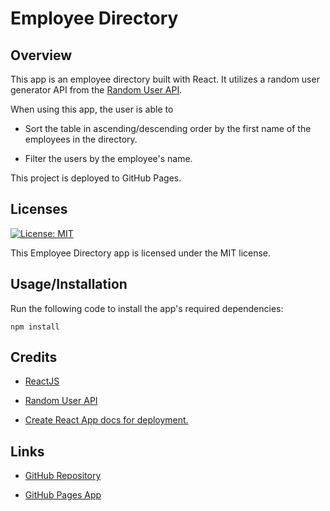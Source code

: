 # Employee Directory

## Overview

This app is an employee directory built with React. It utilizes a random user generator API from the [Random User API](https://randomuser.me/).

When using this app, the user is able to

  * Sort the table in ascending/descending order by the first name of the employees in the directory.

  * Filter the users by the employee's name.

This project is deployed to GitHub Pages.

## Licenses

[![License: MIT](https://img.shields.io/badge/License-MIT-yellow.svg)](https://opensource.org/licenses/MIT)

This Employee Directory app is licensed under the MIT license.

## Usage/Installation

Run the following code to install the app's required dependencies:
```
npm install
```

## Credits

* [ReactJS]()

* [Random User API](https://randomuser.me/)

* [Create React App docs for deployment.](https://create-react-app.dev/docs/deployment/#github-pages)

## Links

* [GitHub Repository](https://github.com/ktrudickm/EmployeeDirectory)

* [GitHub Pages App]()